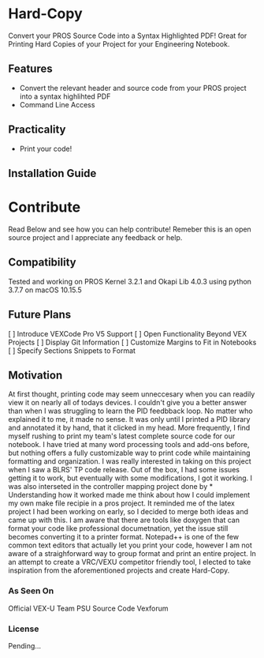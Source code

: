 # Hard-Copy
Convert your PROS Source Code into a Syntax Highlighted PDF! Great for Printing Hard Copies of your Project for your Engineering Notebook.


## Features
- Convert the relevant header and source code from your PROS project into a syntax highlihted PDF
- Command Line Access
## Practicality
- Print your code!
## Installation Guide

# Contribute
Read Below and see how you can help contribute! Remeber this is an open source project and I appreciate any feedback or help.
## Compatibility
Tested and working on PROS Kernel 3.2.1 and Okapi Lib 4.0.3 using python 3.7.7 on macOS 10.15.5
## Future Plans
[ ] Introduce VEXCode Pro V5 Support
[ ] Open Functionality Beyond VEX Projects
[ ] Display Git Information
[ ] Customize Margins to Fit in Notebooks
[ ] Specify Sections Snippets to Format
## Motivation
At first thought, printing code may seem unneccesary when you can readily view it on nearly all of todays devices. I couldn't give you a better answer than when I was struggling to learn the PID feedbback loop. No matter who explained it to me, it made no sense. It was only until I printed a PID library and annotated it by hand, that it clicked in my head. More frequently, I find myself rushing to print my team's latest complete source code for our notebook. I have tried at many word processing tools and add-ons before, but nothing offers a fully customizable way to print code while maintaining formatting and organization. I was really interested in taking on this project when I saw a BLRS' TP code release. Out of the box, I had some issues getting it to work, but eventually with some modifications, I got it working. I was also interseted in the controller mapping project done by * Understanding how it worked made me think about how I could implement my own make file recipie in a pros project. It reminded me of the latex project I had been working on early, so I decided to merge both ideas and came up with this. I am aware that there are tools like doxygen that can format your code like professional documetnation, yet the issue still becomes converting it to a printer format. Notepad++ is one of the few common text editors that actually let you print your code, however I am not aware of a straighforward way to group format and print an entire project. In an attempt to create a VRC/VEXU competitor friendly tool, I elected to take inspiration from the aforementioned projects and create Hard-Copy. 
### As Seen On
Official VEX-U Team PSU Source Code
Vexforum
### License
Pending...

